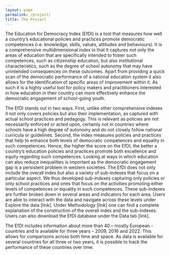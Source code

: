 ```yaml
---
layout: page
permalink: /project/
title: The Project
---
```


The Education for Democracy Index (EfDI) is a tool that measures how well a country’s educational policies and practices promote democratic competences (i.e. knowledge, skills, values, attitudes and behaviours). It is a comprehensive multidimensional index in that it captures not only the areas of education that are specifically intended to foster such competences, such as citizenship education, but also institutional characteristics, such as the degree of school autonomy that may have unintended consequences on these outcomes. Apart from providing a quick scan of the democratic performance of a national education system it also allows for the identification of specific areas of improvement within it. As such it is a highly useful tool for policy makers and practitioners interested in how education in their country can more effectively enhance the democratic engagement of school-going youth.

The EfDI stands out in two ways. First, unlike other comprehensive indexes it not only covers policies but also their implementation, as captured with actual school practices and pedagogy. This is relevant as policies are not necessarily enforced or acted upon, certainly not in countries where schools have a high degree of autonomy and do not closely follow national curricula or guidelines. Second, the index measures policies and practices that help to enhance both levels of democratic competences and equality in such competences. Hence, the higher the score on the EfDI, the better a country’s education policies and practices promote both excellence and equity regarding such competences. Looking at ways in which education can also reduce inequalities is important as the democratic engagement gap is a persistent problem in western societies.
The EfDI does not only include the overall index but also a variety of sub-indexes that focus on a particular aspect. We thus developed sub-indexes capturing only policies or only school practices and ones that focus on the activities promoting either levels of competences or equality in such competences. These sub-indexes are further broken down in several areas and indicators for each area. Users are able to interact with the data and navigate across these levels under Explore the data [link]. Under Methodology [link] one can find a complete explanation of the construction of the overall index and the sub-indexes. Users can also download the EfDI database under the Data tab [link].

The EfDI includes information about more than 40 – mostly European - countries and is available for three years – 2009, 2016 and 2022. This allows for comparisons across both time and space. As data is available for several countries for all three or two years, it is possible to track the performance of these countries over time.

